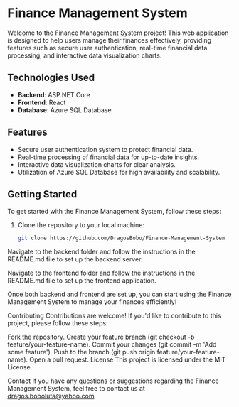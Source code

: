 # Finance Management System

Welcome to the Finance Management System project! This web application is designed to help users manage their finances effectively, providing features such as secure user authentication, real-time financial data processing, and interactive data visualization charts.

## Technologies Used

- **Backend**: ASP.NET Core
- **Frontend**: React
- **Database**: Azure SQL Database

## Features

- Secure user authentication system to protect financial data.
- Real-time processing of financial data for up-to-date insights.
- Interactive data visualization charts for clear analysis.
- Utilization of Azure SQL Database for high availability and scalability.

## Getting Started

To get started with the Finance Management System, follow these steps:

1. Clone the repository to your local machine:

   ```bash
   git clone https://github.com/DragosBobo/Finance-Management-System
Navigate to the backend folder and follow the instructions in the README.md file to set up the backend server.

Navigate to the frontend folder and follow the instructions in the README.md file to set up the frontend application.

Once both backend and frontend are set up, you can start using the Finance Management System to manage your finances efficiently!

Contributing
Contributions are welcome! If you'd like to contribute to this project, please follow these steps:

Fork the repository.
Create your feature branch (git checkout -b feature/your-feature-name).
Commit your changes (git commit -m 'Add some feature').
Push to the branch (git push origin feature/your-feature-name).
Open a pull request.
License
This project is licensed under the MIT License.

Contact
If you have any questions or suggestions regarding the Finance Management System, feel free to contact us at dragos.boboluta@yahoo.com